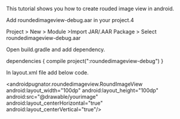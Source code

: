 This tutorial shows you how to create rouded image view in android.

 Add roundedimageview-debug.aar in your project.4
 
 Project > New > Module >Import JAR/.AAR Package > Select roundedimageview-debug.aar
 
 Open build.gradle and add dependency.
 
dependencies {
    compile project(":roundedimageview-debug")
}

In layout.xml file add below code.

 <androidpugnator.roundedimageview.RoundImageView
        android:layout_width="100dp"
        android:layout_height="100dp"
        android:src="@drawable/yourimage"
        android:layout_centerHorizontal="true"
        android:layout_centerVertical="true"/>
